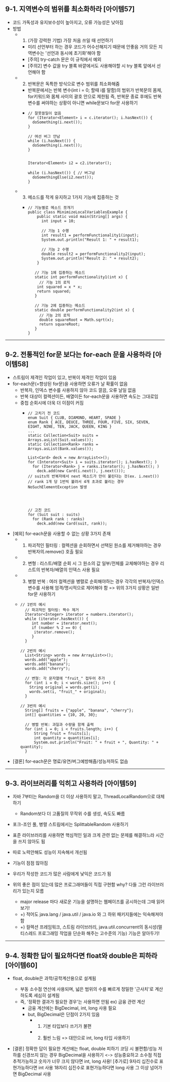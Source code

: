 ## 9-1. 지역변수의 범위를 최소화하라 [아이템57] 
- 코드 가독성과 유지보수성이 높아지고, 오류 가능성은 낮아짐
- 방법
  - 1. (가장 강력한 기법) 가장 처음 쓰일 때 선언하기
    - 미리 선언부터 하는 경우 코드가 어수선해지기 때문에 안좋음
      거의 모든 지역변수는 '선언과 동시에 초기화'해야 함
    - [주의] try-catch 문은 이 규칙에서 예외
    - [주의2] 변수 값을 try 블록 바깥에서도 사용해야할 시 try 블록 앞에서 선언해야 함
  - 2. 반복문은 독특한 방식으로 변수 범위를 최소화해줌
    - 반복문에서는 반복 변수(int i = 0; 할때 i를 말함)의 범위가 반복문의 몸체, for키워드와 몸체 사이의 괄호 안으로 제한됨
      즉, 반복문 종료 후에도 반복변수를 써야하는 상황이 아니면 while문보다 for문 사용하기
    - ```
      // 잘못쓸일이 없음 
      for (Iterator<Element> i = c.iterator(); i.hasNext()) {
        doSomething(i.next());
      }

      // 여선 버그 안남
      while (i.hasNext()) {
        doSomething(i.next());
      }
      

      Iterator<Element> i2 = c2.iterator();

      while (i.hasNext()) { // 버그남 
        doSomethingElse(i2.next());
      }
      ```
  - 3. 메소드를 작게 유지하고 1가지 기능에 집중하는 것
    - ```
      // 기능별로 메소드 쪼개기
      public class MinimizeLocalVariablesExample {
          public static void main(String[] args) {
            int input = 10;

            // 기능 1 수행
            int result1 = performFunctionality1(input);
            System.out.println("Result 1: " + result1);

            // 기능 2 수행
            double result2 = performFunctionality2(input);
            System.out.println("Result 2: " + result2);
          }

         // 기능 1에 집중하는 메소드
         static int performFunctionality1(int x) {
           // 기능 1의 로직
          int squared = x * x;
          return squared;
         }

         // 기능 2에 집중하는 메소드
         static double performFunctionality2(int x) {
           // 기능 2의 로직
           double squareRoot = Math.sqrt(x);
           return squareRoot;
         }
      }      
      ```
***
## 9-2. 전통적인 for문 보다는 for-each 문을 사용하라 [아이템58]
- 스트림이 제격인 작업이 있고, 반복이 제격인 작업이 있음
- for-each문(=향상된 for문)을 사용하면 오류가 날 확률이 없음
  - 반복자, 인덱스 변수를 사용하지 않아 코드 깔끔, 오류 날일 없음
  - 반복 대상이 컬렉션이든, 배열이든 for-each문을 사용하면 속도는 그대로임
  - 중첩 순회시에 더욱 더 이점이 커짐
    - ```
      // 고치기 전 코드
      enum Suit { CLUB, DIAMOND, HEART, SPADE }
      enum Rank { ACE, DEUCE, THREE, FOUR, FIVE, SIX, SEVEN, EIGHT, NINE, TEN, JACK, QUEEN, KING }
      ...
      static Collection<Suit> suits = Arrays.asList(Suit.values());
      static Collection<Rank> ranks = Arrays.asList(Bank.values());
      
      List<Card> deck = new ArrayList<>();
      for (Interator<Suit> i = suits.iterator(); i.hasNext(); )
        for (Iterator<Rank> j = ranks.iterator(); j.hasNext(); )
          deck.add(new Card(i.next(), j.next()));
      // suits의 반복자에서 next 메소드가 만이 불린다는 것(ex. i.next()) 
      // rank 1개 당 1번씩 불려서 4개 초과로 불리는 경우 NoSuchElementException 발생
      
      
      
      
      // 고친 코드
      for (Suit suit : suits)
        for (Rank rank : ranks) 
          deck.add(new Card(suit, rank));
      ```
- [예외] for-each문을 사용할 수 없는 상황 3가지 존재
  - 1. 파괴적인 필터링 : 컬렉션을 순회하면서 선택된 원소를 제거해야하는 경우 반복자의.remove() 호출 필요
  - 2. 변형 : 리스트/배열 순회 시 그 원소의 값 일부/전체를 교체해야하는 경우 리스트의 반복자/배열의 인덱스 사용 필요
  - 3. 병렬 반복 : 여러 컬렉션을 병렬로 순회해야하는 경우 각각의 반복자/인덱스 변수를 사용해 엄격/명시적으로 제어해야 함
  => 위의 3가지 상황은 일반for문 사용하기
  - ```
    // 1번의 예시
      // 파괴적인 필터링: 짝수 제거
      Iterator<Integer> iterator = numbers.iterator();
      while (iterator.hasNext()) {
         int number = iterator.next();
         if (number % 2 == 0) {
          iterator.remove();
         }
      }
    
    // 2번의 예시
      List<String> words = new ArrayList<>();
      words.add("apple");
      words.add("banana");
      words.add("cherry");

      // 변형: 각 문자열에 "fruit_" 접두어 추가
      for (int i = 0; i < words.size(); i++) {
        String original = words.get(i);
        words.set(i, "fruit_" + original);
      }
    
    // 3번의 예시
      String[] fruits = {"apple", "banana", "cherry"};
      int[] quantities = {10, 20, 30};

      // 병렬 반복: 과일과 수량을 함께 출력
      for (int i = 0; i < fruits.length; i++) {
          String fruit = fruits[i];
          int quantity = quantities[i];
          System.out.println("Fruit: " + fruit + ", Quantity: " + quantity);
      }
    ```
- [결론] for-each문은 명료/유연/버그예방해줌/성능저하도 없슴

***
## 9-3. 라이브러리를 익히고 사용하라 [아이템59]
- 자바 7부터는 Random을 더 이상 사용하지 말고, ThreadLocalRandom으로 대체하기
  - Random보다 더 고품질의 무작위 수를 생성, 속도도 빠름
- 포크-조인 풀, 병렬 스트림에서는 SplittableRandom 사용하기

- 표준 라이브러리를 사용하면 핵심적인 일과 크게 관련 없는 문제를 해결하느라 시간을 쓰지 않아도 됨
- 따로 노력안해도 성능이 지속해서 개선됨
- 기능이 점점 많아짐 
- 우리가 작성한 코드가 많은 사람에게 낯익은 코드가 됨

- 위의 좋은 점이 있는데 많은 프로그래머들이 직접 구현함 why? 다들 그런 라이브러리가 있는지 모름
  - major release 마다 새로운 기능을 설명하는 웹페이즈를 공시하는데 그때 읽어보기!
  - +) 적어도 java.lang / java.util / java.io 와 그 하위 패키지들에는 익숙해져야 함
  - +) 컬렉션 프레임워크, 스트림 라이브러리, java.util.concurrent의 동시성(멀티스레드 프로그래밍 작업을 단순화 해주는 고수준의 기능) 기능은 알아두기! 



***
## 9-4. 정확한 답이 필요하다면 float와 double은 피하라 [아이템60]
- float, double은 과학/공학계산용으로 설계됨
  - 부동 소수점 연산에 사용되며, 넓은 범위의 수를 빠르게 정밀한 '근사치'로 계산하도록 세심히 설계됨
  - 즉, '정확한 결과가 필요한 경우'는 사용하면 안됨 ex) 금융 관련 계산
    - 금융 계산에는 BigDecimal, int, long 사용 필요
    - but, BigDecimal은 단점이 2가지 있음
      - 1. 기본 타입보다 쓰기가 불편
      - 2. 훨씬 느림
      => 대안으로 int, long 타입 사용하기

- [결론] 정확한 답이 필요한 계산에는 float, double 피하기
        코딩 시 불편함/성능 저하를 신경쓰지 않는 경우 BigDecimal을 사용하기
        <-> 성능중요하고 소수점 직접 추적가능하고 숫자가 너무 크지 않다면 int, long 사용!
        [추가로] 9자리 십진수로 표현가능하다면 int 사용
                18자리 십진수로 표현가능하다면 long 사용 
                그 이상 넘어가면 BigDecimal 사용